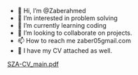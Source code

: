 - 👋 Hi, I’m @Zaberahmed
- 👀 I’m interested in problem solving
- 🌱 I’m currently learning coding
- 💞️ I’m looking to collaborate on projects.
- 📫 How to reach me zaber05gmail.com
- 📄 I have my CV attached as well.

<!---
Zaberahmed/Zaberahmed is a ✨ special ✨ repository because its `README.md` (this file) appears on your GitHub profile.
You can click the Preview link to take a look at your changes.
--->
[SZA-CV_main.pdf](https://github.com/Zaberahmed/Zaberahmed/files/8457453/SZA-CV_main.pdf)
